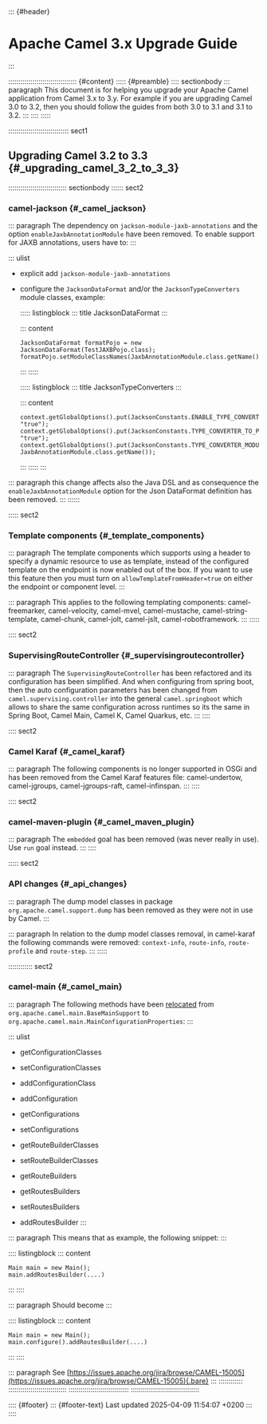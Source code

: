 ::: {#header}
# Apache Camel 3.x Upgrade Guide
:::

:::::::::::::::::::::::::::::::::: {#content}
::::: {#preamble}
:::: sectionbody
::: paragraph
This document is for helping you upgrade your Apache Camel application
from Camel 3.x to 3.y. For example if you are upgrading Camel 3.0 to
3.2, then you should follow the guides from both 3.0 to 3.1 and 3.1 to
3.2.
:::
::::
:::::

:::::::::::::::::::::::::::::: sect1
## Upgrading Camel 3.2 to 3.3 {#_upgrading_camel_3_2_to_3_3}

::::::::::::::::::::::::::::: sectionbody
:::::: sect2
### camel-jackson {#_camel_jackson}

::: paragraph
The dependency on `jackson-module-jaxb-annotations` and the option
`enableJaxbAnnotationModule` have been removed. To enable support for
JAXB annotations, users have to:
:::

::: ulist
- explicit add `jackson-module-jaxb-annotations`

- configure the `JacksonDataFormat` and/or the `JacksonTypeConverters`
  module classes, example:

  ::::: listingblock
  ::: title
  JacksonDataFormat
  :::

  ::: content
  ``` highlight
  JacksonDataFormat formatPojo = new JacksonDataFormat(TestJAXBPojo.class);
  formatPojo.setModuleClassNames(JaxbAnnotationModule.class.getName());
  ```
  :::
  :::::

  ::::: listingblock
  ::: title
  JacksonTypeConverters
  :::

  ::: content
  ``` highlight
  context.getGlobalOptions().put(JacksonConstants.ENABLE_TYPE_CONVERTER, "true");
  context.getGlobalOptions().put(JacksonConstants.TYPE_CONVERTER_TO_POJO, "true");
  context.getGlobalOptions().put(JacksonConstants.TYPE_CONVERTER_MODULE_CLASS_NAMES, JaxbAnnotationModule.class.getName());
  ```
  :::
  :::::
:::

::: paragraph
this change affects also the Java DSL and as consequence the
`enableJaxbAnnotationModule` option for the Json DataFormat definition
has been removed.
:::
::::::

::::: sect2
### Template components {#_template_components}

::: paragraph
The template components which supports using a header to specify a
dynamic resource to use as template, instead of the configured template
on the endpoint is now enabled out of the box. If you want to use this
feature then you must turn on `allowTemplateFromHeader=true` on either
the endpoint or component level.
:::

::: paragraph
This applies to the following templating components: camel-freemarker,
camel-velocity, camel-mvel, camel-mustache, camel-string-template,
camel-chunk, camel-jolt, camel-jslt, camel-robotframework.
:::
:::::

:::: sect2
### SupervisingRouteController {#_supervisingroutecontroller}

::: paragraph
The `SupervisingRouteController` has been refactored and its
configuration has been simplified. And when configuring from spring
boot, then the auto configuration parameters has been changed from
`camel.supervising.controller` into the general `camel.springboot` which
allows to share the same configuration across runtimes so its the same
in Spring Boot, Camel Main, Camel K, Camel Quarkus, etc.
:::
::::

:::: sect2
### Camel Karaf {#_camel_karaf}

::: paragraph
The following components is no longer supported in OSGi and has been
removed from the Camel Karaf features file: camel-undertow,
camel-jgroups, camel-jgroups-raft, camel-infinspan.
:::
::::

:::: sect2
### camel-maven-plugin {#_camel_maven_plugin}

::: paragraph
The `embedded` goal has been removed (was never really in use). Use
`run` goal instead.
:::
::::

::::: sect2
### API changes {#_api_changes}

::: paragraph
The dump model classes in package `org.apache.camel.support.dump` has
been removed as they were not in use by Camel.
:::

::: paragraph
In relation to the dump model classes removal, in camel-karaf the
following commands were removed: `context-info`, `route-info`,
`route-profile` and `route-step`.
:::
:::::

:::::::::::: sect2
### camel-main {#_camel_main}

::: paragraph
The following methods have been
[relocated](https://issues.apache.org/jira/browse/CAMEL-15005) from
`org.apache.camel.main.BaseMainSupport` to
`org.apache.camel.main.MainConfigurationProperties`:
:::

::: ulist
- getConfigurationClasses

- setConfigurationClasses

- addConfigurationClass

- addConfiguration

- getConfigurations

- setConfigurations

- getRouteBuilderClasses

- setRouteBuilderClasses

- getRouteBuilders

- getRoutesBuilders

- setRoutesBuilders

- addRoutesBuilder
:::

::: paragraph
This means that as example, the following snippet:
:::

:::: listingblock
::: content
``` highlight
Main main = new Main();
main.addRoutesBuilder(....)
```
:::
::::

::: paragraph
Should become
:::

:::: listingblock
::: content
``` highlight
Main main = new Main();
main.configure().addRoutesBuilder(....)
```
:::
::::

::: paragraph
See
[https://issues.apache.org/jira/browse/CAMEL-15005](https://issues.apache.org/jira/browse/CAMEL-15005){.bare}
:::
::::::::::::
:::::::::::::::::::::::::::::
::::::::::::::::::::::::::::::
::::::::::::::::::::::::::::::::::

:::: {#footer}
::: {#footer-text}
Last updated 2025-04-09 11:54:07 +0200
:::
::::

